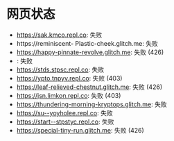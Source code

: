 # 网页状态
- https://sak.kmco.repl.co: 失败
- https://reminiscent- Plastic-cheek.glitch.me: 失败
- https://happy-pinnate-revolve.glitch.me: 失败 (426)
- : 失败
- https://stds.stpsc.repl.co: 失败
- https://ypto.tnpyv.repl.co: 失败 (403)
- https://leaf-relieved-chestnut.glitch.me: 失败 (426)
- https://jsn.limkon.repl.co: 失败 (403)
- https://thundering-morning-kryptops.glitch.me: 失败
- https://su--yoyholee.repl.co: 失败
- https://start--stpstyc.repl.co: 失败
- https://special-tiny-run.glitch.me: 失败 (426)

